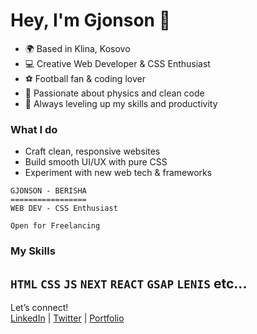 # Hey, I'm Gjonson 👋

- 🌍 Based in Klina, Kosovo  
- 💻 Creative Web Developer & CSS Enthusiast
- ⚽ Football fan & coding lover
- 🔬 Passionate about physics and clean code  
- 🚀 Always leveling up my skills and productivity  

### What I do  
- Craft clean, responsive websites  
- Build smooth UI/UX with pure CSS  
- Experiment with new web tech & frameworks  

```
GJONSON - BERISHA
=================
WEB DEV - CSS Enthusiast

Open for Freelancing
```
### My Skills
`HTML` `CSS` `JS` `NEXT` `REACT` `GSAP` `LENIS` etc...
---

Let’s connect!  
[LinkedIn](https://linkedin.com/in/gjonson) | [Twitter](https://twitter.com/gjonson) | [Portfolio](https://yourwebsite.com)